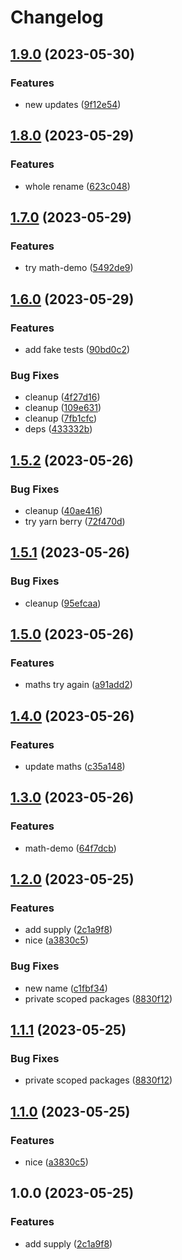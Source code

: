 # Changelog

## [1.9.0](https://github.com/ssistoza/release-please-monorepo-poc/compare/fluffy-bassoon-v1.8.0...fluffy-bassoon-v1.9.0) (2023-05-30)


### Features

* new updates ([9f12e54](https://github.com/ssistoza/release-please-monorepo-poc/commit/9f12e549fa5f2060b18a6ce0cac8b63ec3a6b331))

## [1.8.0](https://github.com/ssistoza/release-please-monorepo-poc/compare/fluffy-bassoon-v1.7.0...fluffy-bassoon-v1.8.0) (2023-05-29)


### Features

* whole rename ([623c048](https://github.com/ssistoza/release-please-monorepo-poc/commit/623c048c7ef5ed60f87b84592636008f61a3021b))

## [1.7.0](https://github.com/ssistoza/release-please-monorepo-poc/compare/fluffy-bassoon-v1.6.0...fluffy-bassoon-v1.7.0) (2023-05-29)


### Features

* try math-demo ([5492de9](https://github.com/ssistoza/release-please-monorepo-poc/commit/5492de931a205ffbb7b5238baac97a36f6010ec3))

## [1.6.0](https://github.com/ssistoza/release-please-monorepo-poc/compare/fluffy-bassoon-v1.5.2...fluffy-bassoon-v1.6.0) (2023-05-29)


### Features

* add fake tests ([90bd0c2](https://github.com/ssistoza/release-please-monorepo-poc/commit/90bd0c219f32b2e35a980c0b77d4113bcdca8eda))


### Bug Fixes

* cleanup ([4f27d16](https://github.com/ssistoza/release-please-monorepo-poc/commit/4f27d16d6032f28f9b2c1a391a6f4368841474a5))
* cleanup ([109e631](https://github.com/ssistoza/release-please-monorepo-poc/commit/109e631e9408fddef367db9f7b4c8ba00d26e4d2))
* cleanup ([7fb1cfc](https://github.com/ssistoza/release-please-monorepo-poc/commit/7fb1cfc002130fc24f18b9fe8d47a469f18a228f))
* deps ([433332b](https://github.com/ssistoza/release-please-monorepo-poc/commit/433332b0bfb7af835a4207fdf6388ddbb82104f3))

## [1.5.2](https://github.com/ssistoza/release-please-monorepo-poc/compare/fluffy-bassoon-v1.5.1...fluffy-bassoon-v1.5.2) (2023-05-26)


### Bug Fixes

* cleanup ([40ae416](https://github.com/ssistoza/release-please-monorepo-poc/commit/40ae416d473d011303f57146c0293a04d3032e4d))
* try yarn berry ([72f470d](https://github.com/ssistoza/release-please-monorepo-poc/commit/72f470d19b153530b723d1fb05b375fa37c96848))

## [1.5.1](https://github.com/ssistoza/release-please-monorepo-poc/compare/fluffy-bassoon-v1.5.0...fluffy-bassoon-v1.5.1) (2023-05-26)


### Bug Fixes

* cleanup ([95efcaa](https://github.com/ssistoza/release-please-monorepo-poc/commit/95efcaa16107810655f7164662fed9cdfb1069e3))

## [1.5.0](https://github.com/ssistoza/release-please-monorepo-poc/compare/fluffy-bassoon-v1.4.0...fluffy-bassoon-v1.5.0) (2023-05-26)


### Features

* maths try again ([a91add2](https://github.com/ssistoza/release-please-monorepo-poc/commit/a91add2c46b94040e8e9339a90877c21a8b9892b))

## [1.4.0](https://github.com/ssistoza/release-please-monorepo-poc/compare/fluffy-bassoon-v1.3.0...fluffy-bassoon-v1.4.0) (2023-05-26)


### Features

* update maths ([c35a148](https://github.com/ssistoza/release-please-monorepo-poc/commit/c35a148b17dabb21abde5049e3da80308b238457))

## [1.3.0](https://github.com/ssistoza/release-please-monorepo-poc/compare/fluffy-bassoon-v1.2.0...fluffy-bassoon-v1.3.0) (2023-05-26)


### Features

* math-demo ([64f7dcb](https://github.com/ssistoza/release-please-monorepo-poc/commit/64f7dcb6f4a7fc2934c86bbffe9bb4be2b3f13a9))

## [1.2.0](https://github.com/ssistoza/release-please-monorepo-poc/compare/fluffy-bassoon-v1.1.1...fluffy-bassoon-v1.2.0) (2023-05-25)


### Features

* add supply ([2c1a9f8](https://github.com/ssistoza/release-please-monorepo-poc/commit/2c1a9f85c0dd14df8ddc38316cc3023135c9578d))
* nice ([a3830c5](https://github.com/ssistoza/release-please-monorepo-poc/commit/a3830c530a49b89a8de064640fe66ea64a69330f))


### Bug Fixes

* new name ([c1fbf34](https://github.com/ssistoza/release-please-monorepo-poc/commit/c1fbf34246906bc30608f6f8c6090ff3bc2962e2))
* private scoped packages ([8830f12](https://github.com/ssistoza/release-please-monorepo-poc/commit/8830f12e60c221555bb1c2882ed9a261810cd82a))

## [1.1.1](https://github.com/ssistoza/release-please-monorepo-poc/compare/math-demo-v1.1.0...math-demo-v1.1.1) (2023-05-25)


### Bug Fixes

* private scoped packages ([8830f12](https://github.com/ssistoza/release-please-monorepo-poc/commit/8830f12e60c221555bb1c2882ed9a261810cd82a))

## [1.1.0](https://github.com/ssistoza/release-please-monorepo-poc/compare/math-demo-v1.0.0...math-demo-v1.1.0) (2023-05-25)


### Features

* nice ([a3830c5](https://github.com/ssistoza/release-please-monorepo-poc/commit/a3830c530a49b89a8de064640fe66ea64a69330f))

## 1.0.0 (2023-05-25)


### Features

* add supply ([2c1a9f8](https://github.com/ssistoza/release-please-monorepo-poc/commit/2c1a9f85c0dd14df8ddc38316cc3023135c9578d))
